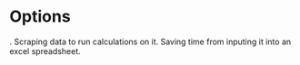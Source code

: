 # Options

. Scraping data to run calculations on it. Saving time from inputing it into an excel spreadsheet.
